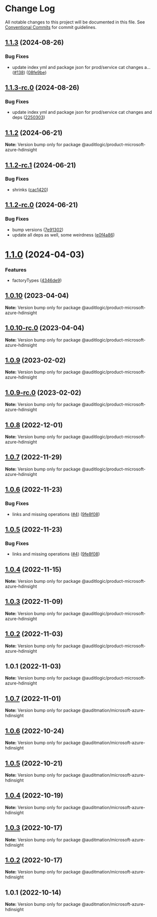 # Change Log

All notable changes to this project will be documented in this file.
See [Conventional Commits](https://conventionalcommits.org) for commit guidelines.

## [1.1.3](https://github.com/auditlogic/product/compare/@auditlogic/product-microsoft-azure-hdinsight@1.1.2...@auditlogic/product-microsoft-azure-hdinsight@1.1.3) (2024-08-26)


### Bug Fixes

* update index yml and package json for prod/service cat changes a… ([#138](https://github.com/auditlogic/product/issues/138)) ([08fe9be](https://github.com/auditlogic/product/commit/08fe9beb1c8457462a19bc69caa02e6212d97e1a))





## [1.1.3-rc.0](https://github.com/auditlogic/product/compare/@auditlogic/product-microsoft-azure-hdinsight@1.1.2...@auditlogic/product-microsoft-azure-hdinsight@1.1.3-rc.0) (2024-08-26)


### Bug Fixes

* update index yml and package json for prod/service cat changes and deps ([2250303](https://github.com/auditlogic/product/commit/225030363a363608240135b7ebed386b28f01e4b))





## [1.1.2](https://github.com/auditlogic/product/compare/@auditlogic/product-microsoft-azure-hdinsight@1.1.2-rc.1...@auditlogic/product-microsoft-azure-hdinsight@1.1.2) (2024-06-21)

**Note:** Version bump only for package @auditlogic/product-microsoft-azure-hdinsight





## [1.1.2-rc.1](https://github.com/auditlogic/product/compare/@auditlogic/product-microsoft-azure-hdinsight@1.1.2-rc.0...@auditlogic/product-microsoft-azure-hdinsight@1.1.2-rc.1) (2024-06-21)


### Bug Fixes

* shrinks ([cac1420](https://github.com/auditlogic/product/commit/cac14200fefcd8183ab69fe89a47bd3f70f563e9))





## [1.1.2-rc.0](https://github.com/auditlogic/product/compare/@auditlogic/product-microsoft-azure-hdinsight@1.1.0...@auditlogic/product-microsoft-azure-hdinsight@1.1.2-rc.0) (2024-06-21)


### Bug Fixes

* bump versions ([7e91302](https://github.com/auditlogic/product/commit/7e913023b8b312150ed7762c32fbbe616be71de5))
* update all deps as well, some weirdness ([e0f4a86](https://github.com/auditlogic/product/commit/e0f4a864714e2d3de6bbf3da014d5312fe53be2f))





# [1.1.0](https://github.com/auditlogic/product/compare/@auditlogic/product-microsoft-azure-hdinsight@1.0.10...@auditlogic/product-microsoft-azure-hdinsight@1.1.0) (2024-04-03)


### Features

* factoryTypes ([4346de9](https://github.com/auditlogic/product/commit/4346de92693aee892fccf725338ffc7b80ab182b))





## [1.0.10](https://github.com/auditlogic/product/compare/@auditlogic/product-microsoft-azure-hdinsight@1.0.9...@auditlogic/product-microsoft-azure-hdinsight@1.0.10) (2023-04-04)

**Note:** Version bump only for package @auditlogic/product-microsoft-azure-hdinsight





## [1.0.10-rc.0](https://github.com/auditlogic/product/compare/@auditlogic/product-microsoft-azure-hdinsight@1.0.9...@auditlogic/product-microsoft-azure-hdinsight@1.0.10-rc.0) (2023-04-04)

**Note:** Version bump only for package @auditlogic/product-microsoft-azure-hdinsight





## [1.0.9](https://github.com/auditlogic/product/compare/@auditlogic/product-microsoft-azure-hdinsight@1.0.8...@auditlogic/product-microsoft-azure-hdinsight@1.0.9) (2023-02-02)

**Note:** Version bump only for package @auditlogic/product-microsoft-azure-hdinsight





## [1.0.9-rc.0](https://github.com/auditlogic/product/compare/@auditlogic/product-microsoft-azure-hdinsight@1.0.8...@auditlogic/product-microsoft-azure-hdinsight@1.0.9-rc.0) (2023-02-02)

**Note:** Version bump only for package @auditlogic/product-microsoft-azure-hdinsight





## [1.0.8](https://github.com/auditlogic/product/compare/@auditlogic/product-microsoft-azure-hdinsight@1.0.7...@auditlogic/product-microsoft-azure-hdinsight@1.0.8) (2022-12-01)

**Note:** Version bump only for package @auditlogic/product-microsoft-azure-hdinsight





## [1.0.7](https://github.com/auditlogic/product/compare/@auditlogic/product-microsoft-azure-hdinsight@1.0.6...@auditlogic/product-microsoft-azure-hdinsight@1.0.7) (2022-11-29)

**Note:** Version bump only for package @auditlogic/product-microsoft-azure-hdinsight





## [1.0.6](https://github.com/auditlogic/product/compare/@auditlogic/product-microsoft-azure-hdinsight@1.0.4...@auditlogic/product-microsoft-azure-hdinsight@1.0.6) (2022-11-23)


### Bug Fixes

* links and missing operations ([#4](https://github.com/auditlogic/product/issues/4)) ([9fe8f08](https://github.com/auditlogic/product/commit/9fe8f08fe7c57fdb79f991ac35bd6ac2e7dcad38))





## [1.0.5](https://github.com/auditlogic/product/compare/@auditlogic/product-microsoft-azure-hdinsight@1.0.4...@auditlogic/product-microsoft-azure-hdinsight@1.0.5) (2022-11-23)


### Bug Fixes

* links and missing operations ([#4](https://github.com/auditlogic/product/issues/4)) ([9fe8f08](https://github.com/auditlogic/product/commit/9fe8f08fe7c57fdb79f991ac35bd6ac2e7dcad38))





## [1.0.4](https://github.com/auditlogic/product/compare/@auditlogic/product-microsoft-azure-hdinsight@1.0.3...@auditlogic/product-microsoft-azure-hdinsight@1.0.4) (2022-11-15)

**Note:** Version bump only for package @auditlogic/product-microsoft-azure-hdinsight





## [1.0.3](https://github.com/auditlogic/product/compare/@auditlogic/product-microsoft-azure-hdinsight@1.0.2...@auditlogic/product-microsoft-azure-hdinsight@1.0.3) (2022-11-09)

**Note:** Version bump only for package @auditlogic/product-microsoft-azure-hdinsight





## [1.0.2](https://github.com/auditlogic/product/compare/@auditlogic/product-microsoft-azure-hdinsight@1.0.1...@auditlogic/product-microsoft-azure-hdinsight@1.0.2) (2022-11-03)

**Note:** Version bump only for package @auditlogic/product-microsoft-azure-hdinsight





## 1.0.1 (2022-11-03)

**Note:** Version bump only for package @auditlogic/product-microsoft-azure-hdinsight





## [1.0.7](https://github.com/auditmation/store-content/compare/@auditmation/microsoft-azure-hdinsight@1.0.6...@auditmation/microsoft-azure-hdinsight@1.0.7) (2022-11-01)

**Note:** Version bump only for package @auditmation/microsoft-azure-hdinsight





## [1.0.6](https://github.com/auditmation/store-content/compare/@auditmation/microsoft-azure-hdinsight@1.0.5...@auditmation/microsoft-azure-hdinsight@1.0.6) (2022-10-24)

**Note:** Version bump only for package @auditmation/microsoft-azure-hdinsight





## [1.0.5](https://github.com/auditmation/store-content/compare/@auditmation/microsoft-azure-hdinsight@1.0.4...@auditmation/microsoft-azure-hdinsight@1.0.5) (2022-10-21)

**Note:** Version bump only for package @auditmation/microsoft-azure-hdinsight





## [1.0.4](https://github.com/auditmation/store-content/compare/@auditmation/microsoft-azure-hdinsight@1.0.3...@auditmation/microsoft-azure-hdinsight@1.0.4) (2022-10-19)

**Note:** Version bump only for package @auditmation/microsoft-azure-hdinsight





## [1.0.3](https://github.com/auditmation/store-content/compare/@auditmation/microsoft-azure-hdinsight@1.0.2...@auditmation/microsoft-azure-hdinsight@1.0.3) (2022-10-17)

**Note:** Version bump only for package @auditmation/microsoft-azure-hdinsight





## [1.0.2](https://github.com/auditmation/store-content/compare/@auditmation/microsoft-azure-hdinsight@1.0.1...@auditmation/microsoft-azure-hdinsight@1.0.2) (2022-10-17)

**Note:** Version bump only for package @auditmation/microsoft-azure-hdinsight





## 1.0.1 (2022-10-14)

**Note:** Version bump only for package @auditmation/microsoft-azure-hdinsight
